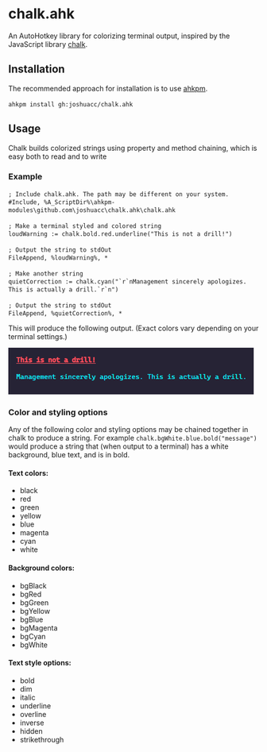# chalk.ahk

An AutoHotkey library for colorizing terminal output, inspired by the JavaScript
library [chalk](https://github.com/chalk/chalk).

## Installation

The recommended approach for installation is to use [ahkpm][].

`ahkpm install gh:joshuacc/chalk.ahk`

## Usage

Chalk builds colorized strings using property and method chaining, which is easy
both to read and to write

### Example
```autohotkey
; Include chalk.ahk. The path may be different on your system.
#Include, %A_ScriptDir%\ahkpm-modules\github.com\joshuacc\chalk.ahk\chalk.ahk

; Make a terminal styled and colored string
loudWarning := chalk.bold.red.underline("This is not a drill!")

; Output the string to stdOut
FileAppend, %loudWarning%, *

; Make another string
quietCorrection := chalk.cyan("`r`nManagement sincerely apologizes. This is actually a drill.`r`n")

; Output the string to stdOut
FileAppend, %quietCorrection%, *
```

This will produce the following output. (Exact colors vary depending on your terminal settings.)

![An example showing bold red underlined text as well as regular cyan text](example-output.png)

### Color and styling options

Any of the following color and styling options may be chained together in chalk to produce a string.
For example `chalk.bgWhite.blue.bold("message")` would produce a string that (when output to a terminal)
has a white background, blue text, and is in bold.

#### Text colors:

- black
- red
- green
- yellow
- blue
- magenta
- cyan
- white

#### Background colors:

- bgBlack
- bgRed
- bgGreen
- bgYellow
- bgBlue
- bgMagenta
- bgCyan
- bgWhite

#### Text style options:

- bold
- dim
- italic
- underline
- overline
- inverse
- hidden
- strikethrough

[ahkpm]:https://ahkpm.dev